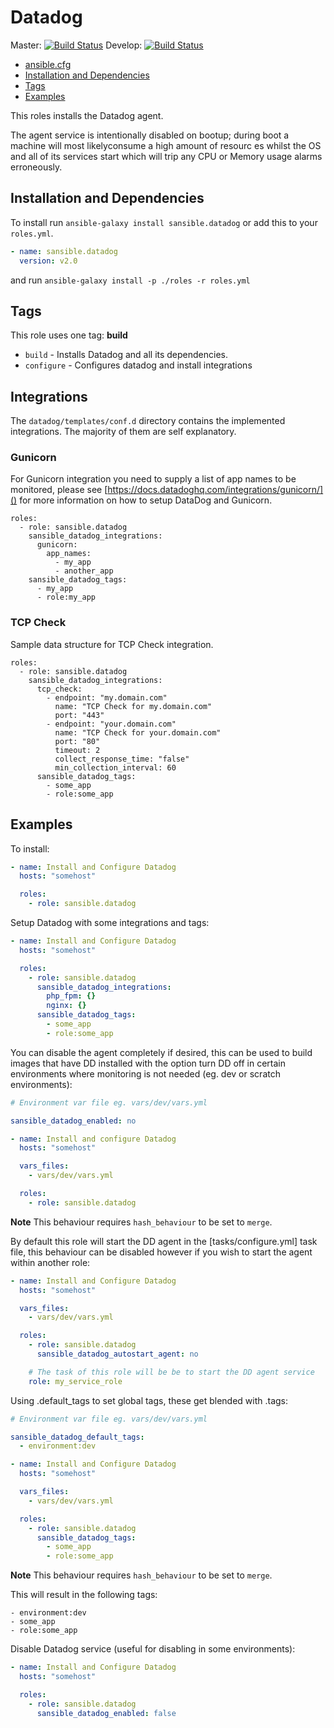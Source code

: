 # Datadog

Master: [![Build Status](https://travis-ci.org/sansible/datadog.svg?branch=master)](https://travis-ci.org/sansible/datadog)
Develop: [![Build Status](https://travis-ci.org/sansible/datadog.svg?branch=develop)](https://travis-ci.org/sansible/datadog)

* [ansible.cfg](#ansible-cfg)
* [Installation and Dependencies](#installation-and-dependencies)
* [Tags](#tags)
* [Examples](#examples)

This roles installs the Datadog agent.

The agent service is intentionally disabled on bootup; during boot a machine
will most likelyconsume a high amount of resourc es whilst the OS and all of
its services start which will trip any CPU or Memory usage alarms erroneously.


## Installation and Dependencies

To install run `ansible-galaxy install sansible.datadog` or add this to your
`roles.yml`.

```YAML
- name: sansible.datadog
  version: v2.0
```

and run `ansible-galaxy install -p ./roles -r roles.yml`




## Tags

This role uses one tag: **build**

* `build` - Installs Datadog and all its dependencies.
* `configure` - Configures datadog and install integrations




## Integrations

The `datadog/templates/conf.d` directory contains the implemented integrations.
The majority of them are self explanatory.

### Gunicorn

For Gunicorn integration you need to supply a list of app names to be
monitored, please see [https://docs.datadoghq.com/integrations/gunicorn/]()
for more information on how to setup DataDog and Gunicorn.

```
roles:
  - role: sansible.datadog
    sansible_datadog_integrations:
      gunicorn:
        app_names:
          - my_app
          - another_app
    sansible_datadog_tags:
      - my_app
      - role:my_app
```

### TCP Check

Sample data structure for TCP Check integration.

```
roles:
  - role: sansible.datadog
    sansible_datadog_integrations:
      tcp_check:
        - endpoint: "my.domain.com"
          name: "TCP Check for my.domain.com"
          port: "443"
        - endpoint: "your.domain.com"
          name: "TCP Check for your.domain.com"
          port: "80"
          timeout: 2
          collect_response_time: "false"
          min_collection_interval: 60
      sansible_datadog_tags:
        - some_app
        - role:some_app
```


## Examples

To install:

```YAML
- name: Install and Configure Datadog
  hosts: "somehost"

  roles:
    - role: sansible.datadog
```

Setup Datadog with some integrations and tags:

```YAML
- name: Install and Configure Datadog
  hosts: "somehost"

  roles:
    - role: sansible.datadog
      sansible_datadog_integrations:
        php_fpm: {}
        nginx: {}
      sansible_datadog_tags:
        - some_app
        - role:some_app
```

You can disable the agent completely if desired, this can be used to build
images that have DD installed with the option turn DD off in certain
environments where monitoring is not needed (eg. dev or scratch environments):

```YAML
# Environment var file eg. vars/dev/vars.yml

sansible_datadog_enabled: no
```

```YAML
- name: Install and configure Datadog
  hosts: "somehost"

  vars_files:
    - vars/dev/vars.yml

  roles:
    - role: sansible.datadog
```

**Note** This behaviour requires `hash_behaviour` to be set to `merge`.

By default this role will start the DD agent in the [tasks/configure.yml] task
file, this behaviour can be disabled however if you wish to start the agent
within another role:

```YAML
- name: Install and Configure Datadog
  hosts: "somehost"

  vars_files:
    - vars/dev/vars.yml

  roles:
    - role: sansible.datadog
      sansible_datadog_autostart_agent: no

    # The task of this role will be be to start the DD agent service
    role: my_service_role
```

Using .default_tags to set global tags, these get blended with .tags:

```YAML
# Environment var file eg. vars/dev/vars.yml

sansible_datadog_default_tags:
  - environment:dev
```

```YAML
- name: Install and Configure Datadog
  hosts: "somehost"

  vars_files:
    - vars/dev/vars.yml

  roles:
    - role: sansible.datadog
      sansible_datadog_tags:
        - some_app
        - role:some_app
```

**Note** This behaviour requires `hash_behaviour` to be set to `merge`.

This will result in the following tags:

```
- environment:dev
- some_app
- role:some_app
```

Disable Datadog service (useful for disabling in some environments):

```YAML
- name: Install and Configure Datadog
  hosts: "somehost"

  roles:
    - role: sansible.datadog
      sansible_datadog_enabled: false
```
